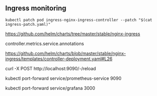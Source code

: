 



## Ingress monitoring

```
kubectl patch pod ingress-nginx-ingress-controller --patch "$(cat ingress-patch.yaml)"
```

https://github.com/helm/charts/tree/master/stable/nginx-ingress

controller.metrics.service.annotations

https://github.com/helm/charts/blob/master/stable/nginx-ingress/templates/controller-deployment.yaml#L26


curl -X POST http://localhost:9090/-/reload

kubectl port-forward service/prometheus-service 9090

kubectl port-forward service/grafana 3000